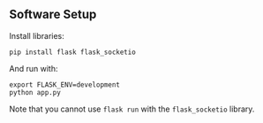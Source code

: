 ## Software Setup

Install libraries:

```
pip install flask flask_socketio
```

And run with:

```
export FLASK_ENV=development
python app.py
```

Note that you cannot use ```flask run``` with the ```flask_socketio``` library.